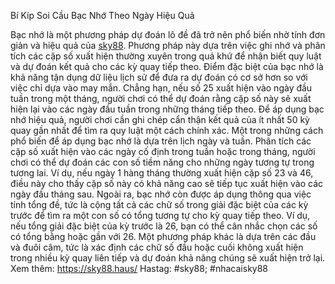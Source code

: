 Bí Kíp Soi Cầu Bạc Nhớ Theo Ngày Hiệu Quả

Bạc nhớ là một phương pháp dự đoán lô đề đã trở nên phổ biến nhờ tính đơn giản và hiệu quả của [sky88](https://sky88.haus/). Phương pháp này dựa trên việc ghi nhớ và phân tích các cặp số xuất hiện thường xuyên trong quá khứ để nhận biết quy luật và dự đoán kết quả cho các kỳ quay tiếp theo. Điểm đặc biệt của bạc nhớ là khả năng tận dụng dữ liệu lịch sử để đưa ra dự đoán có cơ sở hơn so với việc chỉ dựa vào may mắn. Chẳng hạn, nếu số 25 xuất hiện vào ngày đầu tuần trong một tháng, người chơi có thể dự đoán rằng cặp số này sẽ xuất hiện lại vào các ngày đầu tuần trong những tháng tiếp theo. Để áp dụng bạc nhớ hiệu quả, người chơi cần ghi chép cẩn thận kết quả của ít nhất 50 kỳ quay gần nhất để tìm ra quy luật một cách chính xác. Một trong những cách phổ biến để áp dụng bạc nhớ là dựa trên lịch ngày và tuần. Phân tích các cặp số xuất hiện vào các ngày cố định trong tuần hoặc trong tháng, người chơi có thể dự đoán các con số tiềm năng cho những ngày tương tự trong tương lai.
Ví dụ, nếu ngày 1 hàng tháng thường xuất hiện cặp số 23 và 46, điều này cho thấy cặp số này có khả năng cao sẽ tiếp tục xuất hiện vào các ngày đầu tháng sau. Ngoài ra, bạc nhớ còn được áp dụng thông qua việc tính tổng đề, tức là cộng tất cả các chữ số trong giải đặc biệt của các kỳ trước để tìm ra một con số có tổng tương tự cho kỳ quay tiếp theo. Ví dụ, nếu tổng giải đặc biệt của kỳ trước là 26, bạn có thể cân nhắc chọn các số có tổng bằng hoặc gần với 26. Một phương pháp khác là dựa trên các đầu và đuôi câm, tức là xác định các chữ số đầu hoặc cuối không xuất hiện trong nhiều kỳ quay liên tiếp và dự đoán khả năng chúng sẽ xuất hiện trở lại.
Xem thêm: https://sky88.haus/
Hastag: #sky88; #nhacaisky88
